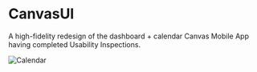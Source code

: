 # CanvasUI
A high-fidelity redesign of the dashboard + calendar Canvas Mobile App having completed Usability Inspections.

![Calendar](CanvasCalendar.png)
